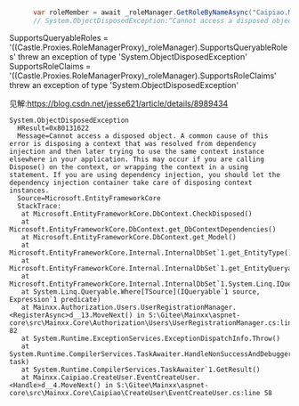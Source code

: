 #

```C#
      var roleMember = await _roleManager.GetRoleByNameAsync("Caipiao.Member");
      // System.ObjectDisposedException:“Cannot access a disposed object.”
```

SupportsQueryableRoles = '((Castle.Proxies.RoleManagerProxy)_roleManager).SupportsQueryableRoles' threw an exception of type 'System.ObjectDisposedException'
SupportsRoleClaims = '((Castle.Proxies.RoleManagerProxy)_roleManager).SupportsRoleClaims' threw an exception of type 'System.ObjectDisposedException'

见解:<https://blog.csdn.net/jesse621/article/details/8989434>

```text
System.ObjectDisposedException
  HResult=0x80131622
  Message=Cannot access a disposed object. A common cause of this error is disposing a context that was resolved from dependency injection and then later trying to use the same context instance elsewhere in your application. This may occur if you are calling Dispose() on the context, or wrapping the context in a using statement. If you are using dependency injection, you should let the dependency injection container take care of disposing context instances.
  Source=Microsoft.EntityFrameworkCore
  StackTrace:
   at Microsoft.EntityFrameworkCore.DbContext.CheckDisposed()
   at Microsoft.EntityFrameworkCore.DbContext.get_DbContextDependencies()
   at Microsoft.EntityFrameworkCore.DbContext.get_Model()
   at Microsoft.EntityFrameworkCore.Internal.InternalDbSet`1.get_EntityType()
   at Microsoft.EntityFrameworkCore.Internal.InternalDbSet`1.get_EntityQueryable()
   at Microsoft.EntityFrameworkCore.Internal.InternalDbSet`1.System.Linq.IQueryable.get_Provider()
   at System.Linq.Queryable.Where[TSource](IQueryable`1 source, Expression`1 predicate)
   at Mainxx.Authorization.Users.UserRegistrationManager.<RegisterAsync>d__13.MoveNext() in S:\Gitee\Mainxx\aspnet-core\src\Mainxx.Core\Authorization\Users\UserRegistrationManager.cs:line 82
   at System.Runtime.ExceptionServices.ExceptionDispatchInfo.Throw()
   at System.Runtime.CompilerServices.TaskAwaiter.HandleNonSuccessAndDebuggerNotification(Task task)
   at System.Runtime.CompilerServices.TaskAwaiter`1.GetResult()
   at Mainxx.Caipiao.CreateUser.EventCreateUser.<Handle>d__4.MoveNext() in S:\Gitee\Mainxx\aspnet-core\src\Mainxx.Core\Caipiao\CreateUser\EventCreateUser.cs:line 58

```